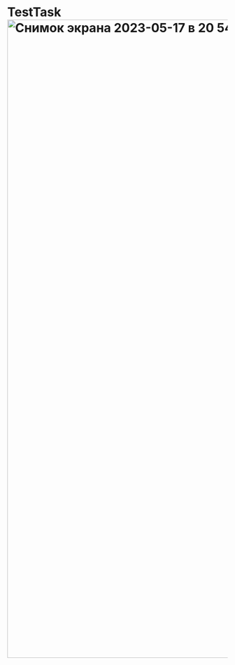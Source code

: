 # TestTask<img width="1456" alt="Снимок экрана 2023-05-17 в 20 54 20" src="https://github.com/WertoLab/TestTask/assets/112986790/fe0dd6d7-4c4b-463f-8365-25d95dd7096a">

